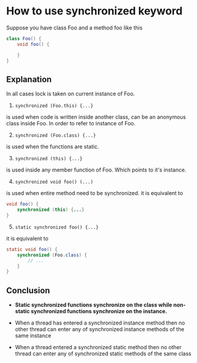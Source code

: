 # How to use **synchronized** keyword

Suppose you have class Foo and a method foo like this

```java
class Foo() {
    void foo() {

    }
}
```

## Explanation

In all cases lock is taken on current instance of Foo.

1. `synchronized (Foo.this) {...}`

is used when code is written inside another class, can be an anonymous class inside Foo. In order to refer to instance of Foo.

2. `synchronized (Foo.class) {...}`

is used when the functions are static. 

3. `synchronized (this) {...}`

is used inside any member function of Foo. Which points to it's instance.

4. `synchronized void foo() (...)`

is used when entire method need to be synchronized. it is equivalent to

```java
void foo() { 
    synchronized (this) {...}
}
```

5. `static synchronized foo() {...}`

it is equivalent to

```java
static void foo() {
    synchronized (Foo.class) {
        // ...
    }
}
```

## Conclusion

* **Static synchronized functions synchronize on the class while non-static synchronized functions synchronize on the instance.**

* When a thread has entered a synchronized instance method then no other thread can enter any of synchronized instance methods of the same instance

* When a thread entered a synchronized static method then no other thread can enter any of synchronized static methods of the same class
